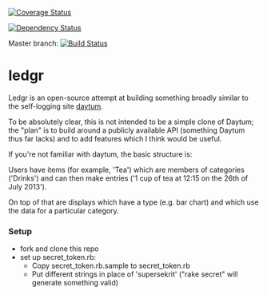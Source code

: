 [![Coverage Status](https://coveralls.io/repos/tolien/ledgr-app/badge.png)](https://coveralls.io/r/tolien/ledgr-app)

[![Dependency Status](https://gemnasium.com/tolien/ledgr-app.png)](https://gemnasium.com/tolien/ledgr-app)

Master branch: [![Build Status](https://travis-ci.org/tolien/ledgr-app.png?branch=master)](https://travis-ci.org/tolien/ledgr-app)

# ledgr #
Ledgr is an open-source attempt at building something broadly similar to the self-logging site [daytum](http://daytum.com/).

To be absolutely clear, this is not intended to be a simple clone of Daytum;
the "plan" is to build around a publicly available API (something Daytum thus far lacks)
and to add features which I think would be useful.

If you're not familiar with daytum, the basic structure is:

Users have items (for example, 'Tea') which are members of categories ('Drinks') and can then make entries ('1 cup of tea at 12:15 on the 26th of July 2013').

On top of that are displays which have a type (e.g. bar chart) and which use the data for a particular category.

### Setup ###

* fork and clone this repo
* set up secret_token.rb:
    * Copy secret_token.rb.sample to secret_token.rb
    * Put different strings in place of 'supersekrit' ("rake secret" will generate something valid)
